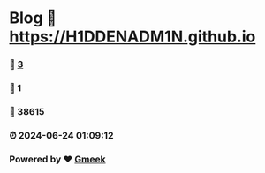 # Blog :link: https://H1DDENADM1N.github.io 
### :page_facing_up: [3](https://H1DDENADM1N.github.io/tag.html) 
### :speech_balloon: 1 
### :hibiscus: 38615 
### :alarm_clock: 2024-06-24 01:09:12 
### Powered by :heart: [Gmeek](https://github.com/Meekdai/Gmeek)
